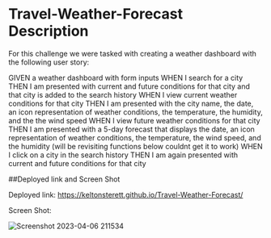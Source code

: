 # Travel-Weather-Forecast Description
For this challenge we were tasked with creating a weather dashboard with the following user story:

GIVEN a weather dashboard with form inputs
WHEN I search for a city
THEN I am presented with current and future conditions for that city and that city is added to the search history
WHEN I view current weather conditions for that city
THEN I am presented with the city name, the date, an icon representation of weather conditions, the temperature, the humidity, and the the wind speed
WHEN I view future weather conditions for that city
THEN I am presented with a 5-day forecast that displays the date, an icon representation of weather conditions, the temperature, the wind speed, and the humidity
(will be revisiting functions below couldnt get it to work)
WHEN I click on a city in the search history 
THEN I am again presented with current and future conditions for that city 

##Deployed link and Screen Shot

Deployed link: https://keltonsterett.github.io/Travel-Weather-Forecast/

Screen Shot:

![Screenshot 2023-04-06 211534](https://user-images.githubusercontent.com/124960295/230534429-67087e2d-57d3-4642-9ac1-0718606a1a8a.png)
